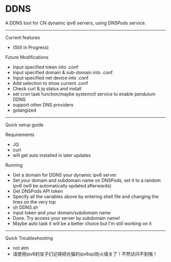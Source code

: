 # DDNS
A DDNS tool for CN dynamic ipv6 servers, using DNSPods service.

-----------------------------------------------

Current features
- (Still in Progress)

Future Modifications
- Input specified token into .conf
- Input specified domain & sub-domain into .conf
- Input specified net device into .conf
- Add selection to show current .conf
- Check curl & jq status and install
- set cron task function/maybe systemctl service to enable pendulum DDNS
- support other DNS providers
- golangized

-----------------------------------------------

Quick setup guide

Requirements

- JQ
- curl
- will get auto installed in later updates

Running
- Get a domain for DDNS your dynamic ipv6 server
- Set your domain and subdomain name on DNSPods, set it to a random ipv6 (will be automatically updated afterwards)
- Get DNSPods API token
- Specify all the variables above by entering shell file and changing the lines on the very top
- sh DDNS.sh
- input token and your domain/subdomain name
- Done. Try access your server by subdomain name!
- Maybe auto task it will be a better choice but I'm still working on it

-----------------------------------------------

Quick Troubleshooting
- not atm
- 请使用ipv6的宝子们记得把光猫的ipv6spi防火墙关了！不然访问不到哦！
